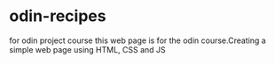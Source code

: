 # odin-recipes
for odin project course
this web page is for the odin course.Creating a simple web page using HTML, CSS and JS

